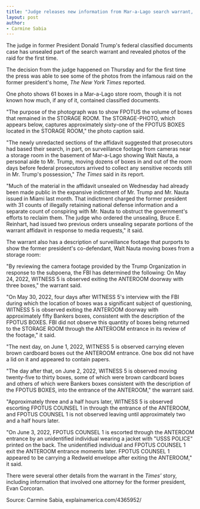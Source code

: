 ```yaml
---
title: "Judge releases new information from Mar-a-Lago search warrant, including photos"
layout: post
author:
- Carmine Sabia
---
```


The judge in former President Donald Trump's federal classified documents case has unsealed part of the search warrant and revealed photos of the raid for the first time.

The decision from the judge happened on Thursday and for the first time the press was able to see some of the photos from the infamous raid on the former president's home, *The New York Times* reported.

One photo shows 61 boxes in a Mar-a-Lago store room, though it is not known how much, if any of it, contained classified documents.

"The purpose of the photograph was to show FPOTUS the volume of boxes that remained in the STORAGE ROOM. The STORAGE-PHOTO, which appears below, captures approximately sixty-one of the FPOTUS BOXES located in the STORAGE ROOM," the photo caption said.

"The newly unredacted sections of the affidavit suggested that prosecutors had based their search, in part, on surveillance footage from cameras near a storage room in the basement of Mar-a-Lago showing Walt Nauta, a personal aide to Mr. Trump, moving dozens of boxes in and out of the room days before federal prosecutors arrived to collect any sensitive records still in Mr. Trump's possession," *The Times* said in its report.

"Much of the material in the affidavit unsealed on Wednesday had already been made public in the expansive indictment of Mr. Trump and Mr. Nauta issued in Miami last month. That indictment charged the former president with 31 counts of illegally retaining national defense information and a separate count of conspiring with Mr. Nauta to obstruct the government's efforts to reclaim them. The judge who ordered the unsealing, Bruce E. Reinhart, had issued two previous orders unsealing separate portions of the warrant affidavit in response to media requests," it said.

The warrant also has a description of surveillance footage that purports to show the former president's co-defendant, Walt Nauta moving boxes from a storage room:

"By reviewing the camera footage provided by the Trump Organization in response to the subpoena, the FBI has determined the following: On May 24, 2022, WITNESS 5 is observed exiting the ANTEROOM doorway with three boxes," the warrant said.

"On May 30, 2022, four days after WITNESS 5's interview with the FBI during which the location of boxes was a significant subject of questioning, WITNESS 5 is observed exiting the ANTEROOM doorway with approximately fifty Bankers boxes, consistent with the description of the FPOTUS BOXES. FBI did not observe this quantity of boxes being returned to the STORAGE ROOM through the ANTEROOM entrance in its review of the footage," it said.

"The next day, on June 1, 2022, WITNESS 5 is observed carrying eleven brown cardboard boxes out the ANTEROOM entrance. One box did not have a lid on it and appeared to contain papers.

"The day after that, on June 2, 2022, WITNESS 5 is observed moving twenty-five to thirty boxes, some of which were brown cardboard boxes and others of which were Bankers boxes consistent with the description of the FPOTUS BOXES, into the entrance of the ANTEROOM," the warrant said.

"Approximately three and a half hours later, WITNESS 5 is observed escorting FPOTUS COUNSEL 1 in through the entrance of the ANTEROOM, and FPOTUS COUNSEL 1 is not observed leaving until approximately two and a half hours later.

"On June 3, 2022, FPOTUS COUNSEL 1 is escorted through the ANTEROOM entrance by an unidentified individual wearing a jacket with "USSS POLICE" printed on the back. The unidentified individual and FPOTUS COUNSEL 1 exit the ANTEROOM entrance moments later. FPOTUS COUNSEL 1 appeared to be carrying a Redweld envelope after exiting the ANTEROOM," it said.

There were several other details from the warrant in the *Times'* story, including information that involved one attorney for the former president, Evan Corcoran.

Source: Carmine Sabia, explainamerica.com/4365952/
